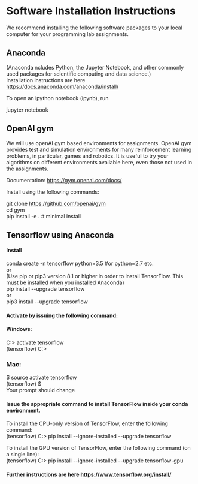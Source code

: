 # Software Installation Instructions

We recommend installing the following software packages to your local computer for your programming lab assignments. 

## Anaconda
(Anaconda ncludes Python, the Jupyter Notebook, and other commonly used packages for scientific computing and data science.)<br>
Installation instructions are here https://docs.anaconda.com/anaconda/install/ <br>
<!--You can download the installer for Python 3.6 at https://www.continuum.io/downloads (either the graphical or the command line is fine).-->

To open an ipython notebook (ipynb), run

jupyter notebook

## OpenAI gym 
We will use openAI gym based environments for assignments. OpenAI gym provides test and simulation environments for many reinforcement learning problems, in particular, games and robotics. It is useful to try your algorithms on different environments available here, even those not used in the assignments.

Documentation: https://gym.openai.com/docs/

Install using the following commands:

git clone https://github.com/openai/gym <br>
cd gym<br>
pip install -e . # minimal install <br>


## Tensorflow using Anaconda

#### Install 
conda create -n tensorflow python=3.5  #or python=2.7 etc.<br>
or<br>
(Use pip or pip3 version 8.1 or higher in order to install TensorFlow. This must be installed when you installed Anaconda)\
pip install --upgrade tensorflow <br>
or <br>
pip3 install --upgrade tensorflow

#### Activate by issuing the following command:

#### Windows: 

C:> activate tensorflow <br>
(tensorflow) C:>  

### Mac: 

$ source activate tensorflow <br>
(tensorflow) $ <br>
Your prompt should change 

#### Issue the appropriate command to install TensorFlow inside your conda environment. 

To install the CPU-only version of TensorFlow, enter the following command:<br>
(tensorflow) C:> pip install --ignore-installed --upgrade tensorflow <br>

To install the GPU version of TensorFlow, enter the following command (on a single line):<br>
(tensorflow) C:> pip install --ignore-installed --upgrade tensorflow-gpu 

<!--(In Windows some of you might see a message : "your cpu supports instructions that this tensorflow binary was not compiled to use", this doesn't seem to make a difference)-->

#### Further instructions are here https://www.tensorflow.org/install/

